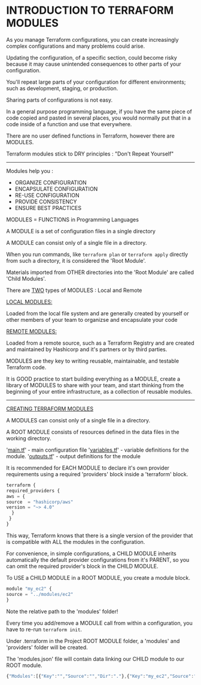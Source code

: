 # INTRODUCTION TO TERRAFORM MODULES

As you manage Terraform configurations, you can create increasingly complex configurations and many problems could arise.

Updating the configuration, of a specific section, could become risky because it may cause unintended consequences to other parts of your configuration.

You'll repeat large parts of your configuration for different environments; such as development, staging, or production.

Sharing parts of configurations is not easy.

In a general purpose programming language, if you have the same piece of code copied and pasted in several places, you would normally put that in a code inside of a function and use that everywhere.

There are no user defined functions in Terraform, however there are MODULES.

Terraform modules stick to DRY principles : "Don't Repeat Yourself"

---

Modules help you :

- ORGANIZE CONFIGURATION
- ENCAPSULATE CONFIGURATION
- RE-USE CONFIGURATION
- PROVIDE CONSISTENCY
- ENSURE BEST PRACTICES

MODULES = FUNCTIONS in Programming Languages

A MODULE is a set of configuration files in a single directory

A MODULE can consist only of a single file in a directory.

When you run commands, like `terraform plan` or `terraform apply` directly from such a directory, it is considered the 'Root Module'.

Materials imported from OTHER directories into the 'Root Module' are called 'Child Modules'.

There are <ins>TWO</ins> types of MODULES :  Local and Remote

<ins>LOCAL MODULES:</ins>

Loaded from the local file system and are generally created by yourself or other members of your team to organizse and encapsulate your code

<ins>REMOTE MODULES:</ins>

Loaded from a remote source, such as a Terraform Registry and are created and maintained by Hashicorp and it's partners or by third parties.

MODULES are they key to writing reusable, maintainable, and testable Terraform code.

It is GOOD practice to start building everything as a MODULE, create a library of MODULES to share with your team, and start thinking from the beginning of your entire infrastructure, as a collection of reusable modules.

---

<ins>CREATING TERRAFORM MODULES</ins>

A MODULES can consist only of a single file in a directory.

A ROOT MODULE consists of resources defined in the data files in the working directory.

'[main.tf](http://main.tf/)' - main configuration file
'[variables.tf](http://variables.tf/)' - variable definitions for the module.
'[outputs.tf](http://outputs.tf/)' - output definitions for the module

It is recommended for EACH MODULE to declare it's own provider requirements using a required 'providers' block inside a 'terraform' block.

```jsx
terraform {
required_providers {
aws = {
source  = "hashicorp/aws"
version = "~> 4.0"
  }
 }
}
```

This way, Terraform knows that there is a single version of the provider that is compatible with ALL the modules in the configuration.

For convenience, in simple configurations, a CHILD MODULE inherits automatically the default provider configurations from it's PARENT, so you can omit the required provider's block in the CHILD MODULE.

To USE a CHILD MODULE in a ROOT MODULE, you create a module block.

```jsx
module "my_ec2" {
source = "../modules/ec2"
}
```

Note the relative path to the 'modules' folder!

Every time you add/remove a MODULE call from within a configuration, you have to re-run `terraform init`.

Under .terraform in the Project ROOT MODULE folder, a 'modules' and 'providers' folder will be created.

The 'modules.json' file will contain data linking our CHILD module to our ROOT module.

```jsx
{"Modules":[{"Key":"","Source":"","Dir":"."},{"Key":"my_ec2","Source":"../modules/ec2","Dir":"../modules/ec2"}]}
```
